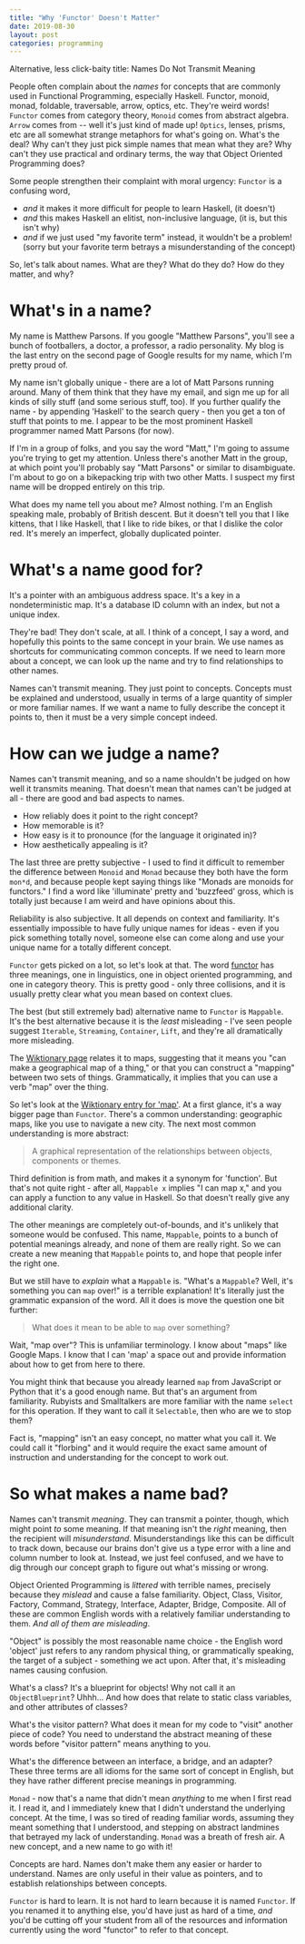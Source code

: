 ```yaml
---
title: "Why 'Functor' Doesn't Matter"
date: 2019-08-30
layout: post
categories: programming
---
```


Alternative, less click-baity title: Names Do Not Transmit Meaning

People often complain about the *names* for concepts that are commonly used in Functional Programming, especially Haskell.
Functor, monoid, monad, foldable, traversable, arrow, optics, etc.
They're weird words!
`Functor` comes from category theory, `Monoid` comes from abstract algebra.
`Arrow` comes from -- well it's just kind of  made up!
`Optics`, lenses, prisms, etc are all somewhat strange metaphors for what's going on.
What's the deal?
Why can't they just pick simple names that mean what they are?
Why can't they use practical and ordinary terms, the way that Object Oriented Programming does?

Some people strengthen their complaint with moral urgency: `Functor` is a confusing word,

- *and* it makes it more difficult for people to learn Haskell, (it doesn't)
- *and* this makes Haskell an elitist, non-inclusive language, (it is, but this isn't why)
- *and* if we just used "my favorite term" instead, it wouldn't be a problem! (sorry but your favorite term betrays a misunderstanding of the concept)

So, let's talk about names.
What are they?
What do they do?
How do they matter, and why?

# What's in a name?

My name is Matthew Parsons.
If you google "Matthew Parsons", you'll see a bunch of footballers, a doctor, a professor, a radio personality.
My blog is the last entry on the second page of Google results for my name, which I'm pretty proud of.

My name isn't globally unique - there are a lot of Matt Parsons running around.
Many of them think that they have my email, and sign me up for all kinds of silly stuff (and some serious stuff, too).
If you further qualify the name - by appending 'Haskell' to the search query - then you get a ton of stuff that points to me.
I appear to be the most prominent Haskell programmer named Matt Parsons (for now).

If I'm in a group of folks, and you say the word "Matt," I'm going to assume you're trying to get my attention.
Unless there's another Matt in the group, at which point you'll probably say "Matt Parsons" or similar to disambiguate.
I'm about to go on a bikepacking trip with two other Matts.
I suspect my first name will be dropped entirely on this trip.

What does my name tell you about me?
Almost nothing.
I'm an English speaking male, probably of British descent.
But it doesn't tell you that I like kittens, that I like Haskell, that I like to ride bikes, or that I dislike the color red.
It's merely an imperfect, globally duplicated pointer.

# What's a name good for?

It's a pointer with an ambiguous address space.
It's a key in a nondeterministic map.
It's a database ID column with an index, but not a unique index.

They're bad!
They don't scale, at all.
I think of a concept, I say a word, and hopefully this points to the same concept in your brain.
We use names as shortcuts for communicating common concepts.
If we need to learn more about a concept, we can look up the name and try to find relationships to other names.

Names can't transmit meaning.
They just point to concepts.
Concepts must be explained and understood, usually in terms of a large quantity of simpler or more familiar names.
If we want a name to fully describe the concept it points to, then it must be a very simple concept indeed.

# How can we judge a name?

Names can't transmit meaning, and so a name shouldn't be judged on how well it transmits meaning.
That doesn't mean that names can't be judged at all - there are good and bad aspects to names.

- How reliably does it point to the right concept?
- How memorable is it? 
- How easy is it to pronounce (for the language it originated in)?
- How aesthetically appealing is it?

The last three are pretty subjective - I used to find it difficult to remember the difference between `Monoid` and `Monad` because they both have the form `mon*d`, and because people kept saying things like "Monads are monoids for functors."
I find a word like 'illuminate' pretty and 'buzzfeed' gross, which is totally just because I am weird and have opinions about this.

Reliability is also subjective.
It all depends on context and familiarity.
It's essentially impossible to have fully unique names for ideas - even if you pick something totally novel, someone else can come along and use your unique name for a totally different concept.

`Functor` gets picked on a lot, so let's look at that.
The word [functor](https://en.wiktionary.org/wiki/functor) has three meanings, one in linguistics, one in object oriented programming, and one in category theory.
This is pretty good - only three collisions, and it is usually pretty clear what you mean based on context clues.

The best (but still extremely bad) alternative name to `Functor` is `Mappable`.
It's the best alternative because it is the *least* misleading - I've seen people suggest `Iterable`, `Streaming`, `Container`, `Lift`, and they're all dramatically more misleading.

The [Wiktionary page](https://en.wiktionary.org/wiki/mappable) relates it to maps, suggesting that it means you "can make a geographical map of a thing," or that you can construct a "mapping" between two sets of things.
Grammatically, it implies that you can use a verb "map" over the thing.

So let's look at the [Wiktionary entry for 'map'](https://en.wiktionary.org/wiki/map).
At a first glance, it's a way bigger page than `Functor`.
There's a common understanding: geographic maps, like you use to navigate a new city.
The next most common understanding is more abstract:

> A graphical representation of the relationships between objects, components or themes.

Third definition is from math, and makes it a synonym for 'function'.
But that's not quite right - after all, `Mappable x` implies "I can map x," and you can apply a function to any value in Haskell.
So that doesn't really give any additional clarity.

The other meanings are completely out-of-bounds, and it's unlikely that someone would be confused.
This name, `Mappable`, points to a bunch of potential meanings already, and none of them are really right.
So we can create a new meaning that `Mappable` points to, and hope that people infer the right one.

But we still have to *explain* what a `Mappable` is.
"What's a `Mappable`? Well, it's something you can `map` over!" is a terrible explanation!
It's literally just the grammatic expansion of the word.
All it does is move the question one bit further:

> What does it mean to be able to `map` over something?

Wait, "map over"? This is unfamiliar terminology.
I know about "maps" like Google Maps.
I know that I can 'map' a space out and provide information about how to get from here to there.

You might think that because you already learned `map` from JavaScript or Python that it's a good enough name.
But that's an argument from familiarity.
Rubyists and Smalltalkers are more familiar with the name `select` for this operation.
If they want to call it `Selectable`, then who are we to stop them?

Fact is, "mapping" isn't an easy concept, no matter what you call it.
We could call it "florbing" and it would require the exact same amount of instruction and understanding for the concept to work out.

# So what makes a name bad?

Names can't transmit *meaning*.
They can transmit a pointer, though, which might point *to* some meaning.
If that meaning isn't the *right* meaning, then the recipient will *misunderstand*.
Misunderstandings like this can be difficult to track down, because our brains don't give us a type error with a line and column number to look at.
Instead, we just feel confused, and we have to dig through our concept graph to figure out what's missing or wrong.

Object Oriented Programming is *littered* with terrible names, precisely because they *mislead* and cause a false familiarity.
Object, Class, Visitor, Factory, Command, Strategy, Interface, Adapter, Bridge, Composite.
All of these are common English words with a relatively familiar understanding to them.
*And all of them are misleading*.

"Object" is possibly the most reasonable name choice - the English word 'object' just refers to any random physical thing, or grammatically speaking, the target of a subject - something we act upon.
After that, it's misleading names causing confusion.

What's a class?
It's a blueprint for objects!
Why not call it an `ObjectBlueprint`?
Uhhh... And how does that relate to static class variables, and other attributes of classes?

What's the visitor pattern?
What does it mean for my code to "visit" another piece of code?
You need to understand the abstract meaning of these words before "visitor pattern" means anything to you.

What's the difference between an interface, a bridge, and an adapter?
These three terms are all idioms for the same sort of concept in English, but they have rather different precise meanings in programming.

`Monad` - now that's a name that didn't mean *anything* to me when I first read it.
I read it, and I immediately knew that I didn't understand the underlying concept.
At the time, I was so tired of reading familiar words, assuming they meant something that I understood, and stepping on abstract landmines that betrayed my lack of understanding.
`Monad` was a breath of fresh air.
A new concept, and a new name to go with it!

Concepts are hard.
Names don't make them any easier or harder to understand.
Names are only useful in their value as pointers, and to establish relationships between concepts.

`Functor` is hard to learn.
It is not hard to learn because it is named `Functor`.
If you renamed it to anything else, you'd have just as hard of a time, *and* you'd be cutting off your student from all of the resources and information currently using the word "functor" to refer to that concept.
